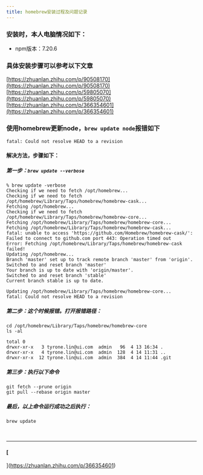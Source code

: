 ```yaml
---
title: homebrew安装过程及问题记录
---
```

### 安装时，本人电脑情况如下：
- npm版本：7.20.6



### 具体安装步骤可以参考以下文章
​[https://zhuanlan.zhihu.com/p/90508170](https://zhuanlan.zhihu.com/p/90508170)
[https://zhuanlan.zhihu.com/p/59805070](https://zhuanlan.zhihu.com/p/59805070)
 [https://zhuanlan.zhihu.com/p/366354601](https://zhuanlan.zhihu.com/p/366354601)
### 使用homebrew更新node，`brew update node`报错如下
```shell
fatal: Could not resolve HEAD to a revision		
```
#### 解决方法，步骤如下：
##### 第一步：`brew update --verbose`
```shell
% brew update -verbose
Checking if we need to fetch /opt/homebrew...
Checking if we need to fetch /opt/homebrew/Library/Taps/homebrew/homebrew-cask...
Fetching /opt/homebrew...
Checking if we need to fetch /opt/homebrew/Library/Taps/homebrew/homebrew-core...
Fetching /opt/homebrew/Library/Taps/homebrew/homebrew-core...
Fetching /opt/homebrew/Library/Taps/homebrew/homebrew-cask...
fatal: unable to access 'https://github.com/Homebrew/homebrew-cask/': Failed to connect to github.com port 443: Operation timed out
Error: Fetching /opt/homebrew/Library/Taps/homebrew/homebrew-cask failed!
Updating /opt/homebrew...
Branch 'master' set up to track remote branch 'master' from 'origin'.
Switched to and reset branch 'master'
Your branch is up to date with 'origin/master'.
Switched to and reset branch 'stable'
Current branch stable is up to date.

Updating /opt/homebrew/Library/Taps/homebrew/homebrew-core...
fatal: Could not resolve HEAD to a revision
```
##### 第二步：这个时候报错。打开报错路径：
```shell
cd /opt/homebrew/Library/Taps/homebrew/homebrew-core
ls -al

total 0
drwxr-xr-x   3 tyrone.lin@ui.com  admin   96  4 13 16:34 .
drwxr-xr-x   4 tyrone.lin@ui.com  admin  128  4 14 11:31 ..
drwxr-xr-x  12 tyrone.lin@ui.com  admin  384  4 14 11:44 .git
```
##### 第三步：执行以下命令
```shell
git fetch --prune origin
git pull --rebase origin master
```
##### 最后，以上命令运行成功之后执行：
```shell
brew update
```
​


---

#### [
](https://zhuanlan.zhihu.com/p/366354601)


